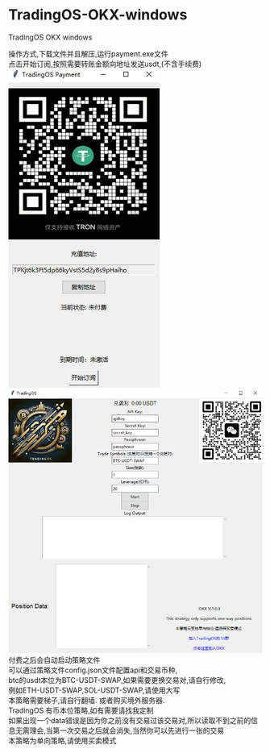 # TradingOS-OKX-windows
TradingOS OKX windows <br>

操作方式,下载文件并且解压,运行payment.exe文件 <br>
点击开始订阅,按照需要转账金额向地址发送usdt,(不含手续费) <br>
![My Image](https://github.com/nursie999/TradingOS-OKX-windows/blob/main/1.png "payment.exe") <br>
![My Image](https://github.com/nursie999/TradingOS-OKX-windows/blob/main/2.png "trading_os.exe") <br>
付费之后会自动启动策略文件 <br>
可以通过策略文件config.json文件配置api和交易币种, <br>
btc的usdt本位为BTC-USDT-SWAP,如果需要更换交易对,请自行修改, <br>
例如ETH-USDT-SWAP,SOL-USDT-SWAP,请使用大写 <br>
本策略需要梯子,请自行翻墙. 或者购买境外服务器.<br>
TradingOS 有币本位策略,如有需要请找我定制 <br>
如果出现一个data错误是因为你之前没有交易过该交易对,所以读取不到之前的信息无需理会,当第一次交易之后就会消失,当然你可以先进行一张的交易 <br>
本策略为单向策略,请使用买卖模式 <br>
 
